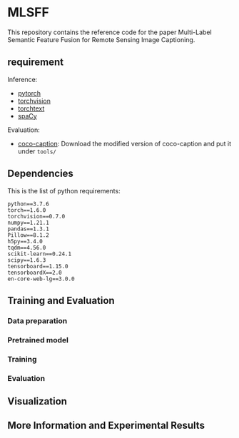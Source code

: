 # MLSFF

This repository contains the reference code for the paper Multi-Label Semantic Feature Fusion for Remote Sensing Image Captioning.

## requirement

Inference:

- [pytorch](http://pytorch.org/)
- [torchvision](https://github.com/pytorch/vision)
- [torchtext](https://github.com/pytorch/text)
- [spaCy](https://github.com/explosion/spaCy)

Evaluation:

- [coco-caption](https://github.com/jiasenlu/coco-caption): Download the modified version of coco-caption and put it under `tools/`

## Dependencies
This is the list of python requirements:
```
python==3.7.6
torch==1.6.0
torchvision==0.7.0
numpy==1.21.1
pandas==1.3.1
Pillow==8.1.2
h5py==3.4.0
tqdm==4.56.0
scikit-learn==0.24.1
scipy==1.6.3
tensorboard==1.15.0
tensorboardX==2.0
en-core-web-lg==3.0.0
```
## Training and Evaluation
### Data preparation

### Pretrained model

### Training

### Evaluation

## Visualization

## More Information and Experimental Results

